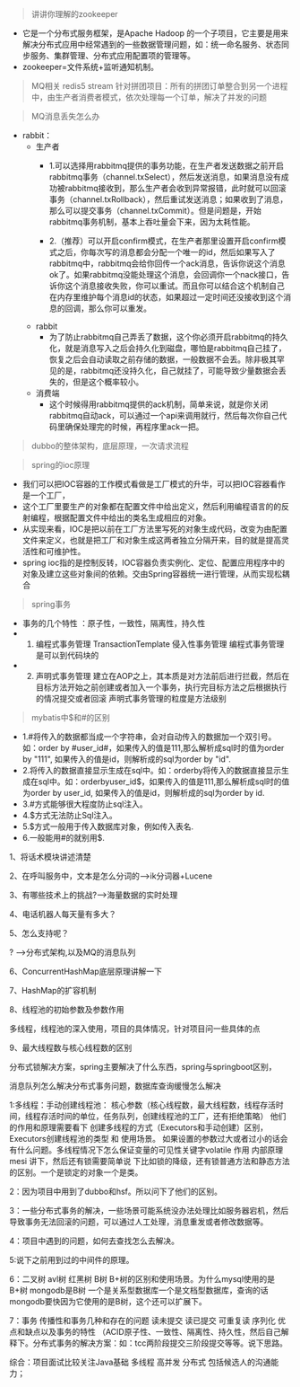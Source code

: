 > 讲讲你理解的zookeeper
+ 它是一个分布式服务框架，是Apache Hadoop 的一个子项目，它主要是用来解决分布式应用中经常遇到的一些数据管理问题，如：统一命名服务、状态同步服务、集群管理、分布式应用配置项的管理等。
+ zookeeper=文件系统+监听通知机制。
 
> MQ相关
redis5 stream
针对拼团项目：所有的拼团订单整合到另一个进程中，由生产者消费者模式，依次处理每一个订单，解决了并发的问题
 
> MQ消息丢失怎么办
+ rabbit：  
    + 生产者  
      + 1.可以选择用rabbitmq提供的事务功能，在生产者发送数据之前开启rabbitmq事务（channel.txSelect），然后发送消息，如果消息没有成功被rabbitmq接收到，那么生产者会收到异常报错，此时就可以回滚事务（channel.txRollback），然后重试发送消息；如果收到了消息，那么可以提交事务（channel.txCommit）。但是问题是，开始rabbitmq事务机制，基本上吞吐量会下来，因为太耗性能。

      + 2.（推荐）可以开启confirm模式，在生产者那里设置开启confirm模式之后，你每次写的消息都会分配一个唯一的id，然后如果写入了rabbitmq中，rabbitmq会给你回传一个ack消息，告诉你说这个消息ok了。如果rabbitmq没能处理这个消息，会回调你一个nack接口，告诉你这个消息接收失败，你可以重试。而且你可以结合这个机制自己在内存里维护每个消息id的状态，如果超过一定时间还没接收到这个消息的回调，那么你可以重发。
    + rabbit
        + 为了防止rabbitmq自己弄丢了数据，这个你必须开启rabbitmq的持久化，就是消息写入之后会持久化到磁盘，哪怕是rabbitmq自己挂了，恢复之后会自动读取之前存储的数据，一般数据不会丢。除非极其罕见的是，rabbitmq还没持久化，自己就挂了，可能导致少量数据会丢失的，但是这个概率较小。 
    + 消费端
      + 这个时候得用rabbitmq提供的ack机制，简单来说，就是你关闭rabbitmq自动ack，可以通过一个api来调用就行，然后每次你自己代码里确保处理完的时候，再程序里ack一把。

> dubbo的整体架构，底层原理，一次请求流程
 
> spring的ioc原理
+ 我们可以把IOC容器的工作模式看做是工厂模式的升华，可以把IOC容器看作是一个工厂，
+ 这个工厂里要生产的对象都在配置文件中给出定义，然后利用编程语言的的反射编程，根据配置文件中给出的类名生成相应的对象。
+ 从实现来看，IOC是把以前在工厂方法里写死的对象生成代码，改变为由配置文件来定义，也就是把工厂和对象生成这两者独立分隔开来，目的就是提高灵活性和可维护性。
+ spring ioc指的是控制反转，IOC容器负责实例化、定位、配置应用程序中的对象及建立这些对象间的依赖。交由Spring容器统一进行管理，从而实现松耦合


> spring事务
+ 事务的几个特性 ：原子性，一致性，隔离性，持久性
+ 1. 编程式事务管理  TransactionTemplate 侵入性事务管理   编程式事务管理是可以到代码块的
+ 2. 声明式事务管理  建立在AOP之上，其本质是对方法前后进行拦截，然后在目标方法开始之前创建或者加入一个事务，执行完目标方法之后根据执行的情况提交或者回滚  声明式事务管理的粒度是方法级别
 
> mybatis中$和#的区别
+ 1.#将传入的数据都当成一个字符串，会对自动传入的数据加一个双引号。如：order by #user_id#，如果传入的值是111,那么解析成sql时的值为order by "111", 如果传入的值是id，则解析成的sql为order by "id".
+ 2.将传入的数据直接显示生成在sql中。如：orderby将传入的数据直接显示生成在sql中。如：orderbyuser_id$，如果传入的值是111,那么解析成sql时的值为order by user_id, 如果传入的值是id，则解析成的sql为order by id.
+ 3.#方式能够很大程度防止sql注入。
+ 4.$方式无法防止Sql注入。
+ 5.$方式一般用于传入数据库对象，例如传入表名.
+ 6.一般能用#的就别用$.


1、将话术模块讲述清楚

2、在呼叫服务中，文本是怎么分词的——>ik分词器+Lucene

3、有哪些技术上的挑战?——>海量数据的实时处理

4、电话机器人每天量有多大？

5、怎么支持呢？

? —>分布式架构,以及MQ的消息队列

6、ConcurrentHashMap底层原理讲解一下

7、HashMap的扩容机制 

8、线程池的初始参数及参数作用

多线程，线程池的深入使用，项目的具体情况，针对项目问一些具体的点

9、最大线程数与核心线程数的区别

分布式锁解决方案，spring主要解决了什么东西，spring与springboot区别，

消息队列怎么解决分布式事务问题，数据库查询缓慢怎么解决

1:多线程：手动创建线程池： 核心参数（核心线程数，最大线程数，线程存活时间，线程存活时间的单位，任务队列，创建线程池的工厂，还有拒绝策略）
他们的作用和原理需要看下 创建多线程的方式（Executors和手动创建）区别，Executors创建线程池的类型 和 使用场景。
如果设置的参数过大或者过小的话会有什么问题。多线程情况下怎么保证变量的可见性关键字volatile 作用 内部原理mesi 讲下，然后还有锁需要简单说
下比如锁的降级，还有锁普通方法和静态方法的区别。一个是锁定的对象一个是类。

2：因为项目中用到了dubbo和hsf。所以问下了他们的区别。

3：一些分布式事务的解决，一些场景可能系统没办法处理比如服务器宕机，然后导致事务无法回滚的问题，可以通过人工处理，消息重发或者修改数据等。

4：项目中遇到的问题，如何去查找怎么去解决。

5:说下之前用到过的中间件的原理。

6：二叉树 avl树 红黑树 B树 B+树的区别和使用场景。为什么mysql使用的是B+树 mongodb是B树 一个是关系型数据库一个是文档型数据库，查询的话mongodb要快因为它使用的是B树，这个还可以扩展下。

7：事务 传播性和事务几种和存在的问题 读未提交 读已提交 可重复读 序列化 优点和缺点以及事务的特性 （ACID原子性、一致性、隔离性、持久性，然后自己解释下。分布式事务的解决方案：如：tcc两阶段提交三阶段提交等等。说下思路。

综合：项目面试比较关注Java基础  多线程  高并发  分布式 包括候选人的沟通能力；

